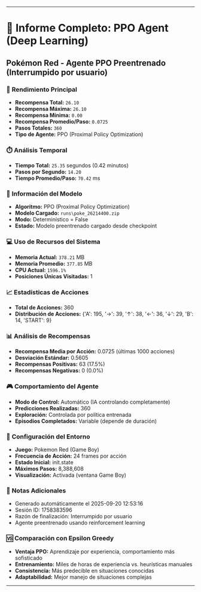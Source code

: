 
---
# 🤖 Informe Completo: PPO Agent (Deep Learning)
## Pokémon Red - Agente PPO Preentrenado (Interrumpido por usuario)

### 🎯 **Rendimiento Principal**
- **Recompensa Total:** `26.10`
- **Recompensa Máxima:** `26.10`
- **Recompensa Mínima:** `0.00`
- **Recompensa Promedio/Paso:** `0.0725`
- **Pasos Totales:** `360`
- **Tipo de Agente:** PPO (Proximal Policy Optimization)

### ⏱️ **Análisis Temporal**
- **Tiempo Total:** `25.35` segundos (0.42 minutos)
- **Pasos por Segundo:** `14.20`
- **Tiempo Promedio/Paso:** `70.42` ms

### 🧠 **Información del Modelo**
- **Algoritmo:** PPO (Proximal Policy Optimization)
- **Modelo Cargado:** `runs\poke_26214400.zip`
- **Modo:** Determinístico = False
- **Estado:** Modelo preentrenado cargado desde checkpoint

### 💻 **Uso de Recursos del Sistema**
- **Memoria Actual:** `378.21` MB
- **Memoria Promedio:** `377.85` MB
- **CPU Actual:** `1596.1%`
- **Posiciones Únicas Visitadas:** 1

### 📈 **Estadísticas de Acciones**
- **Total de Acciones:** 360
- **Distribución de Acciones:** {'A': 195, '→': 39, '↑': 38, '←': 36, '↓': 29, 'B': 14, 'START': 9}

### 📊 **Análisis de Recompensas**
- **Recompensa Media por Acción:** 0.0725 (últimas 1000 acciones)
- **Desviación Estándar:** 0.5605
- **Recompensas Positivas:** 63 (17.5%)
- **Recompensas Negativas:** 0 (0.0%)

### 🎮 **Comportamiento del Agente**
- **Modo de Control:** Automático (IA controlando completamente)
- **Predicciones Realizadas:** 360
- **Exploración:** Controlada por política entrenada
- **Episodios Completados:** Variable (depende de duración)

### 🔧 **Configuración del Entorno**
- **Juego:** Pokemon Red (Game Boy)
- **Frecuencia de Acción:** 24 frames por acción
- **Estado Inicial:** init.state
- **Máximos Pasos:** 8,388,608
- **Visualización:** Activada (ventana Game Boy)

### 📝 **Notas Adicionales**
- Generado automáticamente el 2025-09-20 12:53:16
- Sesión ID: 1758383596
- Razón de finalización: Interrumpido por usuario
- Agente preentrenado usando reinforcement learning

### 🆚 **Comparación con Epsilon Greedy**
- **Ventaja PPO:** Aprendizaje por experiencia, comportamiento más sofisticado
- **Entrenamiento:** Miles de horas de experiencia vs. heurísticas manuales
- **Consistencia:** Más predecible en situaciones conocidas
- **Adaptabilidad:** Mejor manejo de situaciones complejas

---
